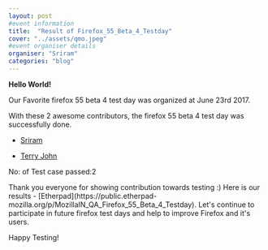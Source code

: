 ```yaml
---
layout: post
#event information
title:  "Result of Firefox_55_Beta_4_Testday"
cover: "../assets/qmo.jpeg"
#event organiser details
organiser: "Sriram"
categories: "blog"
---
```

**Hello World!**
<p>Our Favorite firefox 55 beta 4 test day was organized at June 23rd 2017.</p>
<p>With these 2 awesome contributors, the firefox 55 beta 4 test day was successfully done.</p>

- [Sriram](http://twitter.com/imSriramB)

- [Terry John](http://twitter.com)

<p>No: of Test case passed:2 </p>
Thank you everyone for showing contribution towards testing :)
Here is our results - [Etherpad](https://public.etherpad-mozilla.org/p/MozillaIN_QA_Firefox_55_Beta_4_Testday). Let's continue to participate in future firefox test days and help to improve Firefox and it's users.
<p>Happy Testing!</p>

